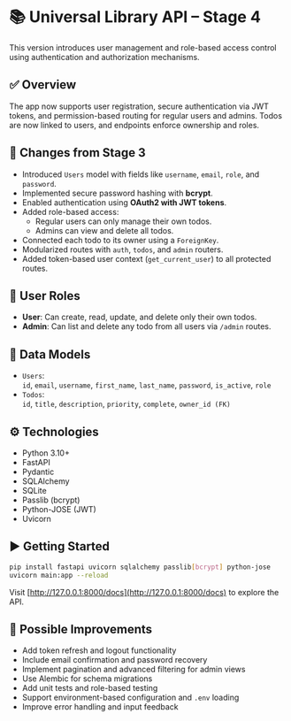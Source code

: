 # 📚 Universal Library API – Stage 4

This version introduces user management and role-based access control using authentication and authorization mechanisms.

## ✅ Overview

The app now supports user registration, secure authentication via JWT tokens, and permission-based routing for regular users and admins. Todos are now linked to users, and endpoints enforce ownership and roles.

## 🔄 Changes from Stage 3

- Introduced `Users` model with fields like `username`, `email`, `role`, and `password`.
- Implemented secure password hashing with **bcrypt**.
- Enabled authentication using **OAuth2 with JWT tokens**.
- Added role-based access:
  - Regular users can only manage their own todos.
  - Admins can view and delete all todos.
- Connected each todo to its owner using a `ForeignKey`.
- Modularized routes with `auth`, `todos`, and `admin` routers.
- Added token-based user context (`get_current_user`) to all protected routes.

## 👥 User Roles

- **User**: Can create, read, update, and delete only their own todos.
- **Admin**: Can list and delete any todo from all users via `/admin` routes.

## 🧱 Data Models

- `Users`:  
  `id`, `email`, `username`, `first_name`, `last_name`, `password`, `is_active`, `role`
- `Todos`:  
  `id`, `title`, `description`, `priority`, `complete`, `owner_id (FK)`

## ⚙️ Technologies

- Python 3.10+  
- FastAPI  
- Pydantic  
- SQLAlchemy  
- SQLite  
- Passlib (bcrypt)  
- Python-JOSE (JWT)  
- Uvicorn

## ▶️ Getting Started

```bash
pip install fastapi uvicorn sqlalchemy passlib[bcrypt] python-jose
uvicorn main:app --reload
````

Visit [http://127.0.0.1:8000/docs](http://127.0.0.1:8000/docs) to explore the API.

## 🔧 Possible Improvements

* Add token refresh and logout functionality
* Include email confirmation and password recovery
* Implement pagination and advanced filtering for admin views
* Use Alembic for schema migrations
* Add unit tests and role-based testing
* Support environment-based configuration and `.env` loading
* Improve error handling and input feedback
